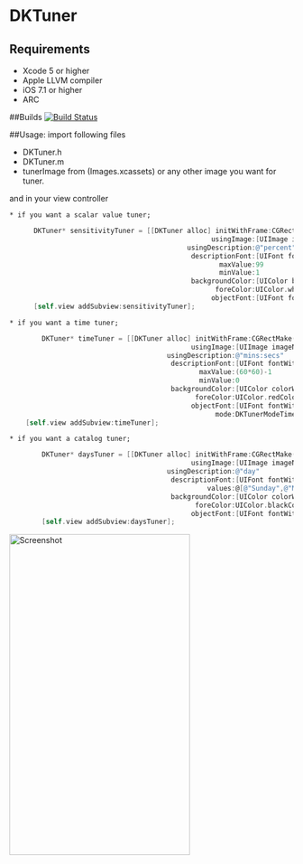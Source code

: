 DKTuner
=======
## Requirements
* Xcode 5 or higher
* Apple LLVM compiler
* iOS 7.1 or higher
* ARC

##Builds
[![Build Status](https://travis-ci.org/dursunkoc/DKTuner.svg?branch=master)](https://travis-ci.org/dursunkoc/DKTuner)

##Usage:
import following files
  * DKTuner.h
  * DKTuner.m
  * tunerImage from (Images.xcassets) or any other image you want for tuner.
  
  and in your view controller
  
    * if you want a scalar value tuner;
```objective-c
      DKTuner* sensitivityTuner = [[DKTuner alloc] initWithFrame:CGRectMake(40, 80, 120, 120)
                                                  usingImage:[UIImage imageNamed:@"tunerImage"]
                                            usingDescription:@"percent"
                                             descriptionFont:[UIFont fontWithName:@"Arial" size:10]
                                                    maxValue:99
                                                    minValue:1
                                             backgroundColor:[UIColor blackColor]
                                                   foreColor:UIColor.whiteColor
                                                  objectFont:[UIFont fontWithName:@"Arial" size:30]];
      [self.view addSubview:sensitivityTuner];
```

    * if you want a time tuner;
```objective-c
        DKTuner* timeTuner = [[DKTuner alloc] initWithFrame:CGRectMake(160, 80, 120, 120)
                                             usingImage:[UIImage imageNamed:@"tunerImage"]
                                       usingDescription:@"mins:secs"
                                        descriptionFont:[UIFont fontWithName:@"Arial" size:10]
                                               maxValue:(60*60)-1
                                               minValue:0
                                        backgroundColor:[UIColor colorWithRed:119.0/255.0 green:144.0/255.0 blue:189.0/255 alpha:1]
                                              foreColor:UIColor.redColor
                                             objectFont:[UIFont fontWithName:@"Arial" size:30]
                                                   mode:DKTunerModeTime];
    [self.view addSubview:timeTuner];
```


    * if you want a catalog tuner;
```objective-c
        DKTuner* daysTuner = [[DKTuner alloc] initWithFrame:CGRectMake(40, 200, 240, 240)
                                             usingImage:[UIImage imageNamed:@"tunerImage"]
                                       usingDescription:@"day"
                                        descriptionFont:[UIFont fontWithName:@"Arial" size:16]
                                                 values:@[@"Sunday",@"Monday",@"Tuesday",@"Wednesday",@"Thursday",@"Friday",@"Saturday"]
                                        backgroundColor:[UIColor colorWithRed:126.0/255.0 green:168.0/255.0 blue:19.0/255 alpha:1]
                                              foreColor:UIColor.blackColor
                                             objectFont:[UIFont fontWithName:@"Arial" size:45]];
        [self.view addSubview:daysTuner];
```

<img src="https://s3.amazonaws.com/cocoacontrols_production/uploads/control_image/image/3976/iOS_Simulator_Screen_shot_Jun_13__2014__1.04.37_AM.png" alt="Screenshot" width="320" height="568" />
